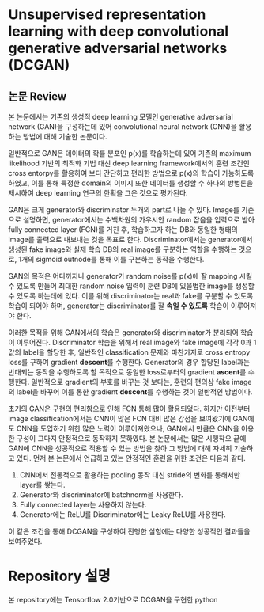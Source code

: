 # Unsupervised representation learning with deep convolutional generative adversarial networks (DCGAN)
## 논문 Review
본 논문에서는 기존의 생성적 deep learning 모델인 generative adversarial network (GAN)을 구성하는데 있어 convolutional neural network (CNN)을 활용하는 방법에 대해 기술한 논문이다.

일반적으로 GAN은 데이터의 확률 분포인 p(x)를 학습하는데 있어 기존의 maximum likelihood 기반의 최적화 기법 대신 deep learning framework에서의 훈련 조건인 cross entorpy를 활용하여 보다 간단하고 편리한 방법으로 p(x)의 학습이 가능하도록 하였고, 이를 통해 특정한  domain의 이미지 또한 데이터를 생성할 수 하나의 방법론을 제시하여 deep learning 연구의 한획을 그은 것으로 평가된다.

GAN은 크게 generator와 discriminator 두개의 part로 나눌 수 있다. Image를 기준으로 설명하면, generator에서는 수백차원의 가우시안 random 잡음을 입력으로 받아 fully connected layer (FCN)를 거친 후, 학습하고자 하는 DB와 동일한 형태의 image를 출력으로 내보내는 것을 목표로 한다. Discriminator에서는 generator에서 생성된 fake image와 실제 학습 DB의 real image를 구분하는 역할을 수행하는 것으로, 1개의 sigmoid outnode를 통해 이를 구분하는 동작을 수행한다.

GAN의 목적은 어디까지나 generator가 random noise를 p(x)에 잘 mapping 시킬 수 있도록 만들어 최대한 random noise 입력이 훈련 DB에 있을법한 image를 생성할 수 있도록 하는데에 있다. 이를 위해 discriminator는 real과 fake를 구분할 수 있도록 학습이 되어야 하며, generator는 discriminator를 잘 **속일 수 있도록** 학습이 이루어져야 한다.

이러한 목적을 위해 GAN에서의 학습은 generator와 discriminator가 분리되어 학습이 이루어진다. Discriminator 학습을 위해서 real image와 fake image에 각각 0과 1값의 label을 할당한 후, 일반적인 classification 문제와 마찬가지로 cross entropy loss를 구하여 gradient **descent**를 수행한다. Generator의 경우 할당된 label과는 반대되는 동작을 수행하도록 할 목적으로 동일한 loss로부터의 gradient **ascent**를 수행한다. 일반적으로 gradient의 부호를 바꾸는 것 보다는, 훈련의 편의상 fake image의 label을 바꾸어 이를 통한 gradient **descent**를 수행하는 것이 일반적인 방법이다.

초기의 GAN은 구현의 편리함으로 인해 FCN 통해 많이 활용되었다. 하지만 이전부터 image classification에서는 CNN이 많은 FCN 대비 많은 강점을 보여왔기에 GAN에도 CNN을 도입하기 위한 많은 노력이 이루어져왔으나, GAN에서 만큼은 CNN을 이용한 구성이 그다지 안정적으로 동작하지 못하였다. 본 논문에서는 많은 시행착오 끝에 GAN에 CNN을 성공적으로 적용할 수 있는 방법을 찾아 그 방법에 대해 자세히 기술하고 있다.
먼저 본 논문에서 언급하고 있는 안정적인 훈련을 위한 조건은 다음과 같다.

1. CNN에서 전통적으로 활용하는 pooling 동작 대신 stride의 변화를 통해서만 layer를 쌓는다.
2. Generator와 discriminator에 batchnorm을 사용한다.
3. Fully connected layer는 사용하지 않는다.
4. Generator에는 ReLU를 Discriminator에는 Leaky ReLU를 사용한다.

이 같은 조건을 통해 DCGAN을 구성하여 진행한 실험에는 다양한 성공적인 결과들을 보여주었다.

# Repository 설명
본 repository에는 Tensorflow 2.0기반으로 DCGAN을 구현한 python
